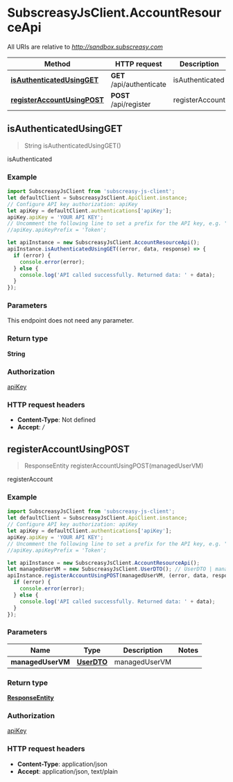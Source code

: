 # SubscreasyJsClient.AccountResourceApi

All URIs are relative to *http://sandbox.subscreasy.com*

Method | HTTP request | Description
------------- | ------------- | -------------
[**isAuthenticatedUsingGET**](AccountResourceApi.md#isAuthenticatedUsingGET) | **GET** /api/authenticate | isAuthenticated
[**registerAccountUsingPOST**](AccountResourceApi.md#registerAccountUsingPOST) | **POST** /api/register | registerAccount



## isAuthenticatedUsingGET

> String isAuthenticatedUsingGET()

isAuthenticated

### Example

```javascript
import SubscreasyJsClient from 'subscreasy-js-client';
let defaultClient = SubscreasyJsClient.ApiClient.instance;
// Configure API key authorization: apiKey
let apiKey = defaultClient.authentications['apiKey'];
apiKey.apiKey = 'YOUR API KEY';
// Uncomment the following line to set a prefix for the API key, e.g. "Token" (defaults to null)
//apiKey.apiKeyPrefix = 'Token';

let apiInstance = new SubscreasyJsClient.AccountResourceApi();
apiInstance.isAuthenticatedUsingGET((error, data, response) => {
  if (error) {
    console.error(error);
  } else {
    console.log('API called successfully. Returned data: ' + data);
  }
});
```

### Parameters

This endpoint does not need any parameter.

### Return type

**String**

### Authorization

[apiKey](../README.md#apiKey)

### HTTP request headers

- **Content-Type**: Not defined
- **Accept**: */*


## registerAccountUsingPOST

> ResponseEntity registerAccountUsingPOST(managedUserVM)

registerAccount

### Example

```javascript
import SubscreasyJsClient from 'subscreasy-js-client';
let defaultClient = SubscreasyJsClient.ApiClient.instance;
// Configure API key authorization: apiKey
let apiKey = defaultClient.authentications['apiKey'];
apiKey.apiKey = 'YOUR API KEY';
// Uncomment the following line to set a prefix for the API key, e.g. "Token" (defaults to null)
//apiKey.apiKeyPrefix = 'Token';

let apiInstance = new SubscreasyJsClient.AccountResourceApi();
let managedUserVM = new SubscreasyJsClient.UserDTO(); // UserDTO | managedUserVM
apiInstance.registerAccountUsingPOST(managedUserVM, (error, data, response) => {
  if (error) {
    console.error(error);
  } else {
    console.log('API called successfully. Returned data: ' + data);
  }
});
```

### Parameters


Name | Type | Description  | Notes
------------- | ------------- | ------------- | -------------
 **managedUserVM** | [**UserDTO**](UserDTO.md)| managedUserVM | 

### Return type

[**ResponseEntity**](ResponseEntity.md)

### Authorization

[apiKey](../README.md#apiKey)

### HTTP request headers

- **Content-Type**: application/json
- **Accept**: application/json, text/plain

